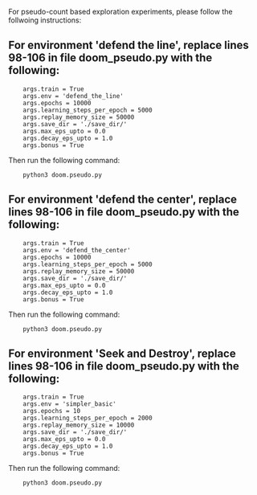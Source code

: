For pseudo-count based exploration experiments, please follow the follwoing instructions:

## For environment 'defend the line', replace lines 98-106 in file doom_pseudo.py with the following:

```
	args.train = True
	args.env = 'defend_the_line'
	args.epochs = 10000
	args.learning_steps_per_epoch = 5000
	args.replay_memory_size = 50000
	args.save_dir = './save_dir/'
	args.max_eps_upto = 0.0
	args.decay_eps_upto = 1.0
	args.bonus = True
```

Then run the following command:

```
	python3 doom.pseudo.py
```

## For environment 'defend the center', replace lines 98-106 in file doom_pseudo.py with the following:

```
	args.train = True
	args.env = 'defend_the_center'
	args.epochs = 10000
	args.learning_steps_per_epoch = 5000
	args.replay_memory_size = 50000
	args.save_dir = './save_dir/'
	args.max_eps_upto = 0.0
	args.decay_eps_upto = 1.0
	args.bonus = True
```

Then run the following command:

```
	python3 doom.pseudo.py
```

## For environment 'Seek and Destroy', replace lines 98-106 in file doom_pseudo.py with the following:

```
	args.train = True
	args.env = 'simpler_basic'
	args.epochs = 10
	args.learning_steps_per_epoch = 2000
	args.replay_memory_size = 10000
	args.save_dir = './save_dir/'
	args.max_eps_upto = 0.0
	args.decay_eps_upto = 1.0
	args.bonus = True
```

Then run the following command:

```
	python3 doom.pseudo.py
```

